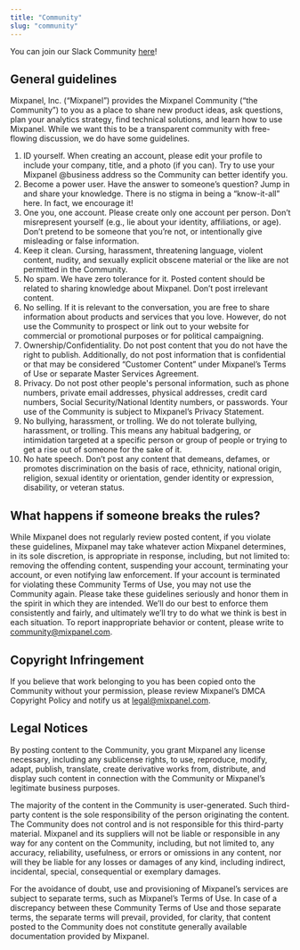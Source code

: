 ```yaml
---
title: "Community"
slug: "community"
---
```


You can join our Slack Community [here](https://join.slack.com/t/mixpanelcommunity/shared_invite/zt-1syvgu76t-iSMIVersmjj_JEn3h9tpyA)! 

## General guidelines
Mixpanel, Inc. (“Mixpanel”) provides the Mixpanel Community (“the Community”) to you as a place to share new product ideas, ask questions, plan your analytics strategy, find technical solutions, and learn how to use Mixpanel. While we want this to be a transparent community with free-flowing discussion, we do have some guidelines.

1. ID yourself. When creating an account, please edit your profile to include your company, title, and a photo (if you can). Try to use your Mixpanel @business address so the Community can better identify you.
2. Become a power user. Have the answer to someone’s question? Jump in and share your knowledge. There is no stigma in being a “know-it-all” here. In fact, we encourage it!
3. One you, one account. Please create only one account per person. Don’t misrepresent yourself (e.g., lie about your identity, affiliations, or age). Don’t pretend to be someone that you’re not, or intentionally give misleading or false information. 
4. Keep it clean. Cursing, harassment, threatening language, violent content, nudity, and sexually explicit obscene material or the like are not permitted in the Community.
5. No spam. We have zero tolerance for it. Posted content should be related to sharing knowledge about Mixpanel. Don’t post irrelevant content.
6. No selling. If it is relevant to the conversation, you are free to share information about products and services that you love. However, do not use the Community to prospect or link out to your website for commercial or promotional purposes or for political campaigning.
7. Ownership/Confidentiality. Do not post content that you do not have the right to publish. Additionally, do not post information that is confidential or that may be considered “Customer Content” under Mixpanel’s Terms of Use or separate Master Services Agreement.
8. Privacy. Do not post other people's personal information, such as phone numbers, private email addresses, physical addresses, credit card numbers, Social Security/National Identity numbers, or passwords. Your use of the Community is subject to Mixpanel’s Privacy Statement.  
9. No bullying, harassment, or trolling. We do not tolerate bullying, harassment, or trolling. This means any habitual badgering, or intimidation targeted at a specific person or group of people or trying to get a rise out of someone for the sake of it.
10. No hate speech. Don’t post any content that demeans, defames, or promotes discrimination on the basis of race, ethnicity, national origin, religion, sexual identity or orientation, gender identity or expression, disability, or veteran status. 

 

## What happens if someone breaks the rules?
While Mixpanel does not regularly review posted content, if you violate these guidelines, Mixpanel may take whatever action Mixpanel determines, in its sole discretion, is appropriate in response, including, but not limited to: removing the offending content, suspending your account, terminating your account, or even notifying law enforcement. If your account is terminated for violating these Community Terms of Use, you may not use the Community again. Please take these guidelines seriously and honor them in the spirit in which they are intended. We’ll do our best to enforce them consistently and fairly, and ultimately we’ll try to do what we think is best in each situation. To report inappropriate behavior or content, please write to community@mixpanel.com. 


## Copyright Infringement
If you believe that work belonging to you has been copied onto the Community without your permission, please review Mixpanel’s DMCA Copyright Policy and notify us at legal@mixpanel.com.

## Legal Notices
By posting content to the Community, you grant Mixpanel any license necessary, including any sublicense rights, to use, reproduce, modify, adapt, publish, translate, create derivative works from, distribute, and display such content in connection with the Community or Mixpanel’s legitimate business purposes.

The majority of the content in the Community is user-generated. Such third-party content is the sole responsibility of the person originating the content. The Community does not control and is not responsible for this third-party material. Mixpanel and its suppliers will not be liable or responsible in any way for any content on the Community, including, but not limited to, any accuracy, reliability, usefulness, or errors or omissions in any content, nor will they be liable for any losses or damages of any kind, including indirect, incidental, special, consequential or exemplary damages.

For the avoidance of doubt, use and provisioning of Mixpanel’s services are subject to separate terms, such as Mixpanel’s Terms of Use. In case of a discrepancy between these Community Terms of Use and those separate terms, the separate terms will prevail, provided, for clarity, that content posted to the Community does not constitute generally available documentation provided by Mixpanel.
